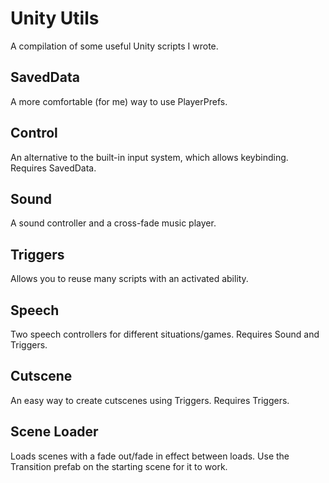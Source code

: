 # Unity Utils
A compilation of some useful Unity scripts I wrote.
## SavedData
A more comfortable (for me) way to use PlayerPrefs.
## Control
An alternative to the built-in input system, which allows keybinding. Requires SavedData.
## Sound
A sound controller and a cross-fade music player.
## Triggers
Allows you to reuse many scripts with an activated ability.
## Speech
Two speech controllers for different situations/games. Requires Sound and Triggers.
## Cutscene
An easy way to create cutscenes using Triggers. Requires Triggers.
## Scene Loader
Loads scenes with a fade out/fade in effect between loads. Use the Transition prefab on the starting scene for it to work.